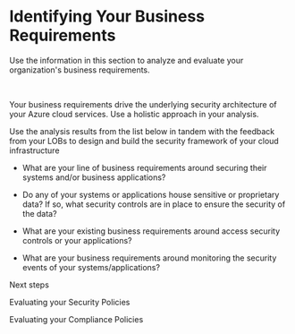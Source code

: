 # Identifying Your Business Requirements

Use the information in this section to analyze and evaluate your organization's business requirements.  

  


Your business requirements drive the underlying security architecture of your Azure cloud services. Use a holistic approach in your analysis.  


Use the analysis results from the list below in tandem with the feedback from your LOBs to design and build the security framework of your cloud infrastructure 


- What are your line of business requirements around securing their systems and/or business applications? 


- Do any of your systems or applications house sensitive or proprietary data? If so, what security controls are in place to ensure the security of the data? 


- What are your existing business requirements around access security controls or your applications? 


- What are your business requirements around monitoring the security events of your systems/applications? 



 


 


Next steps 

Evaluating your Security Policies 



 

Evaluating your Compliance Policies 

